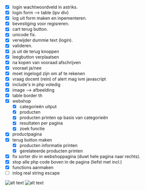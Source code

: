 
- [x] login wachtwoordveld in astriks. 
- [x] login form --> table (ipv div)
- [x] log uit form maken en inpementeren.
- [x] bevestiging voor regisreren.
- [x] cart terug button.
- [x] unicode fix.
- [x] verwijder dummie text (login).
- [x] valideren.
- [x] js uit de terug knoppen
- [x] leegbutton verplaatsen
- [x] na kopen van vooraad afschrijven
- [x] vooraat ja/nee
- [x] moet ingelogd zijn om af te rekenen
- [x] vraag docent (rein) of alert mag ivm javascript
- [x] include's in php voledig
- [x] image --> afbeelding
- [x] table border th
- [x] webshop
	- [x] categorieën uitput
	- [x] producten
	- [x] producten printen op basis van categorieën
	- [x] resultaten per pagina
	- [x] zoek functie
- [x] productpagina
- [x] terug button maken
	- [x] producten informatie printen
	- [x] gerelateerde producten printen
- [x] fix sorter div in webshoppagina (duwt hele pagina naar rechts).
- [x] stop alle php code boven in de pagina (liefst met incl.)
- [x] functions aanmaken
- [ ] inlog real string escape

![alt text](https://avatars1.githubusercontent.com/u/11294762?v=3&s=64)
![alt text](https://avatars0.githubusercontent.com/u/11294766?v=3&s=40)
